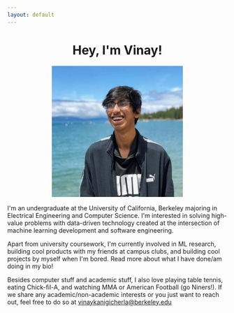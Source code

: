 ```yaml
---
layout: default
---
```


<h1 align="center">
    Hey, I'm Vinay!
</h1>

<p align="center">
  <img width="300" src="https://raw.githubusercontent.com/vinaykanigicherla/vinaykanigicherla.github.io/master/assets/Cropped_VinayK.jpg" alt="VinayK_Picture">
</p>


I'm an undergraduate at the University of California, Berkeley majoring in Electrical Engineering and Computer Science. 
I'm interested in solving high-value problems with data-driven technology created at the intersection of machine learning development 
and software engineering. 


Apart from university coursework, I'm currently involved in ML research, building cool products with my friends at campus clubs, and building cool 
projects by myself when I'm bored. Read more about what I have done/am doing in my bio!  

Besides computer stuff and academic stuff, I also love playing table tennis, eating Chick-fil-A, and watching MMA or American Football (go Niners!). 
If we share any academic/non-academic interests or you just want to reach out, feel free to do so at [vinaykanigicherla@berkeley.edu](mailto:vinaykanigicherla@berkeley.edu)

